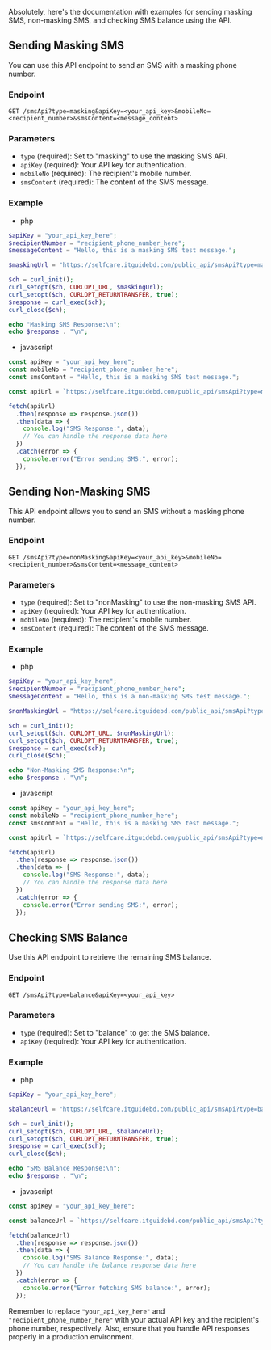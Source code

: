 Absolutely, here's the documentation with examples for sending masking SMS, non-masking SMS, and checking SMS balance using the API.

## Sending Masking SMS

You can use this API endpoint to send an SMS with a masking phone number.

### Endpoint

```
GET /smsApi?type=masking&apiKey=<your_api_key>&mobileNo=<recipient_number>&smsContent=<message_content>
```

### Parameters

- `type` (required): Set to "masking" to use the masking SMS API.
- `apiKey` (required): Your API key for authentication.
- `mobileNo` (required): The recipient's mobile number.
- `smsContent` (required): The content of the SMS message.

### Example

- php
```php
$apiKey = "your_api_key_here";
$recipientNumber = "recipient_phone_number_here";
$messageContent = "Hello, this is a masking SMS test message.";

$maskingUrl = "https://selfcare.itguidebd.com/public_api/smsApi?type=masking&apiKey=$apiKey&mobileNo=$recipientNumber&smsContent=" . urlencode($messageContent);

$ch = curl_init();
curl_setopt($ch, CURLOPT_URL, $maskingUrl);
curl_setopt($ch, CURLOPT_RETURNTRANSFER, true);
$response = curl_exec($ch);
curl_close($ch);

echo "Masking SMS Response:\n";
echo $response . "\n";
```

- javascript
```javascript
const apiKey = "your_api_key_here";
const mobileNo = "recipient_phone_number_here";
const smsContent = "Hello, this is a masking SMS test message.";

const apiUrl = `https://selfcare.itguidebd.com/public_api/smsApi?type=masking&apiKey=${apiKey}&mobileNo=${mobileNo}&smsContent=${encodeURIComponent(smsContent)}`;

fetch(apiUrl)
  .then(response => response.json())
  .then(data => {
    console.log("SMS Response:", data);
    // You can handle the response data here
  })
  .catch(error => {
    console.error("Error sending SMS:", error);
  });

```

## Sending Non-Masking SMS

This API endpoint allows you to send an SMS without a masking phone number.

### Endpoint

```
GET /smsApi?type=nonMasking&apiKey=<your_api_key>&mobileNo=<recipient_number>&smsContent=<message_content>
```

### Parameters

- `type` (required): Set to "nonMasking" to use the non-masking SMS API.
- `apiKey` (required): Your API key for authentication.
- `mobileNo` (required): The recipient's mobile number.
- `smsContent` (required): The content of the SMS message.

### Example

- php
```php
$apiKey = "your_api_key_here";
$recipientNumber = "recipient_phone_number_here";
$messageContent = "Hello, this is a non-masking SMS test message.";

$nonMaskingUrl = "https://selfcare.itguidebd.com/public_api/smsApi?type=nonMasking&apiKey=$apiKey&mobileNo=$recipientNumber&smsContent=" . urlencode($messageContent);

$ch = curl_init();
curl_setopt($ch, CURLOPT_URL, $nonMaskingUrl);
curl_setopt($ch, CURLOPT_RETURNTRANSFER, true);
$response = curl_exec($ch);
curl_close($ch);

echo "Non-Masking SMS Response:\n";
echo $response . "\n";
```

- javascript
```javascript
const apiKey = "your_api_key_here";
const mobileNo = "recipient_phone_number_here";
const smsContent = "Hello, this is a masking SMS test message.";

const apiUrl = `https://selfcare.itguidebd.com/public_api/smsApi?type=nonMasking&apiKey=${apiKey}&mobileNo=${mobileNo}&smsContent=${encodeURIComponent(smsContent)}`;

fetch(apiUrl)
  .then(response => response.json())
  .then(data => {
    console.log("SMS Response:", data);
    // You can handle the response data here
  })
  .catch(error => {
    console.error("Error sending SMS:", error);
  });

```

## Checking SMS Balance

Use this API endpoint to retrieve the remaining SMS balance.

### Endpoint

```
GET /smsApi?type=balance&apiKey=<your_api_key>
```

### Parameters

- `type` (required): Set to "balance" to get the SMS balance.
- `apiKey` (required): Your API key for authentication.

### Example

- php
```php
$apiKey = "your_api_key_here";

$balanceUrl = "https://selfcare.itguidebd.com/public_api/smsApi?type=balance&apiKey=$apiKey";

$ch = curl_init();
curl_setopt($ch, CURLOPT_URL, $balanceUrl);
curl_setopt($ch, CURLOPT_RETURNTRANSFER, true);
$response = curl_exec($ch);
curl_close($ch);

echo "SMS Balance Response:\n";
echo $response . "\n";
```

- javascript
```javascript
const apiKey = "your_api_key_here";

const balanceUrl = `https://selfcare.itguidebd.com/public_api/smsApi?type=balance&apiKey=${apiKey}`;

fetch(balanceUrl)
  .then(response => response.json())
  .then(data => {
    console.log("SMS Balance Response:", data);
    // You can handle the balance response data here
  })
  .catch(error => {
    console.error("Error fetching SMS balance:", error);
  });

```

Remember to replace `"your_api_key_here"` and `"recipient_phone_number_here"` with your actual API key and the recipient's phone number, respectively. Also, ensure that you handle API responses properly in a production environment.